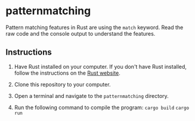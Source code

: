 # patternmatching
Pattern matching features in Rust are using the `match` keyword. Read the raw code and the console output to understand the features.

## Instructions
1. Have Rust installed on your computer. If you don't have Rust installed, follow the instructions on the [Rust website](https://www.rust-lang.org/tools/install).

2. Clone this repository to your computer.

3. Open a terminal and navigate to the `patternmatching` directory.

4. Run the following command to compile the program:
```cargo build```
```cargo run```